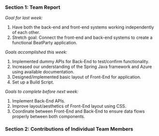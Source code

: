 ### Section 1: Team Report
*Goal for last week:*  
1. Have both the back-end and front-end systems working independently of each other.
2. Stretch goal: Connect the front-end and back-end systems to create a functional BeatParty application.
  
*Goals accomplished this week:* 
1. Implemented dummy APIs for Back-End to test/confirm functionality.
2. Increased our understanding of the Spring Java framework and Azure using available documentation.
3. Designed/implemented basic layout of Front-End for application.
4. Set up a Build Script.
  
*Goals to complete before next week:*  
1. Implement Back-End APIs.
2. Improve layout/aesthetics of Front-End layout using CSS.
3. Coordinate between Front-End and Back-End to ensure data flows properly between both components.
  

### Section 2: Contributions of Individual Team Members
